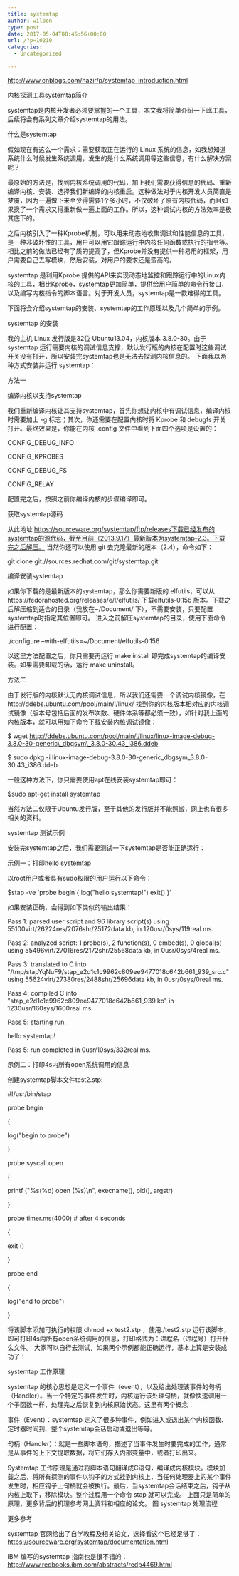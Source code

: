 ```yaml
---
title: systemtap
author: wiloon
type: post
date: 2017-05-04T08:46:56+00:00
url: /?p=10210
categories:
  - Uncategorized

---
```

http://www.cnblogs.com/hazir/p/systemtap_introduction.html

内核探测工具systemtap简介
  
systemtap是内核开发者必须要掌握的一个工具，本文我将简单介绍一下此工具，后续将会有系列文章介绍systemtap的用法。

什么是systemtap
  
假如现在有这么一个需求：需要获取正在运行的 Linux 系统的信息，如我想知道系统什么时候发生系统调用，发生的是什么系统调用等这些信息，有什么解决方案呢？

最原始的方法是，找到内核系统调用的代码，加上我们需要获得信息的代码、重新编译内核、安装、选择我们新编译的内核重启。这种做法对于内核开发人员简直是梦魇，因为一遍做下来至少得需要1个多小时，不仅破坏了原有内核代码，而且如果换了一个需求又得重新做一遍上面的工作。所以，这种调试内核的方法效率是极其底下的。
  
之后内核引入了一种Kprobe机制，可以用来动态地收集调试和性能信息的工具，是一种非破坏性的工具，用户可以用它跟踪运行中内核任何函数或执行的指令等。相比之前的做法已经有了质的提高了，但Kprobe并没有提供一种易用的框架，用户需要自己去写模块，然后安装，对用户的要求还是蛮高的。
  
systemtap 是利用Kprobe 提供的API来实现动态地监控和跟踪运行中的Linux内核的工具，相比Kprobe，systemtap更加简单，提供给用户简单的命令行接口，以及编写内核指令的脚本语言。对于开发人员，systemtap是一款难得的工具。
  
下面将会介绍systemtap的安装、systemtap的工作原理以及几个简单的示例。

systemtap 的安装
  
我的主机 Linux 发行版是32位 Ubuntu13.04，内核版本 3.8.0-30。由于 systemtap 运行需要内核的调试信息支撑，默认发行版的内核在配置时这些调试开关没有打开，所以安装完systemtap也是无法去探测内核信息的。 下面我以两种方式安装并运行 systemtap：

方法一

编译内核以支持systemtap
  
我们重新编译内核让其支持systemtap，首先你想让内核中有调试信息，编译内核时需要加上 -g 标志；其次，你还需要在配置内核时将 Kprobe 和 debugfs 开关打开。最终效果是，你能在内核 .config 文件中看到下面四个选项是设置的：

CONFIG\_DEBUG\_INFO
    
CONFIG_KPROBES
    
CONFIG\_DEBUG\_FS
    
CONFIG_RELAY
  
配置完之后，按照之前你编译内核的步骤编译即可。

获取systemtap源码
  
从此地址 https://sourceware.org/systemtap/ftp/releases下载已经发布的systemtap的源代码，截至目前（2013.9.17）最新版本为systemtap-2.3。下载完之后解压。 当然你还可以使用 git 去克隆最新的版本（2.4），命令如下：

git clone git://sources.redhat.com/git/systemtap.git
  
编译安装systemtap
  
如果你下载的是最新版本的systemtap，那么你需要新版的 elfutils，可以从https://fedorahosted.org/releases/e/l/elfutils/ 下载elfutils-0.156 版本。下载之后解压缩到适合的目录（我放在~/Document/ 下），不需要安装，只要配置systemtap时指定其位置即可。 进入之前解压systemtap的目录，使用下面命令进行配置：

./configure &#8211;with-elfutils=~/Document/elfutils-0.156
  
以这里方法配置之后，你只需要再运行 make install 即完成systemtap的编译安装。如果需要卸载的话，运行 make uninstall。

方法二

由于发行版的内核默认无内核调试信息，所以我们还需要一个调试内核镜像，在http://ddebs.ubuntu.com/pool/main/l/linux/ 找到你的内核版本相对应的内核调试镜像（版本号包括后面的发布次数、硬件体系等都必须一致），如针对我上面的内核版本，就可以用如下命令下载安装内核调试镜像：

$ wget http://ddebs.ubuntu.com/pool/main/l/linux/linux-image-debug-3.8.0-30-generic\_dbgsym\_3.8.0-30.43_i386.ddeb
  
$ sudo dpkg -i linux-image-debug-3.8.0-30-generic\_dbgsym\_3.8.0-30.43_i386.ddeb
  
一般这种方法下，你只需要使用apt在线安装systemtap即可：

$sudo apt-get install systemtap
  
当然方法二仅限于Ubuntu发行版，至于其他的发行版并不能照搬，网上也有很多相关的资料。

systemtap 测试示例
  
安装完systemtap之后，我们需要测试一下systemtap是否能正确运行：

示例一：打印hello systemtap

以root用户或者具有sudo权限的用户运行以下命令：

$stap -ve 'probe begin { log("hello systemtap!") exit() }'
  
如果安装正确，会得到如下类似的输出结果：

Pass 1: parsed user script and 96 library script(s) using 55100virt/26224res/2076shr/25172data kb, in 120usr/0sys/119real ms.
  
Pass 2: analyzed script: 1 probe(s), 2 function(s), 0 embed(s), 0 global(s) using 55496virt/27016res/2172shr/25568data kb, in 0usr/0sys/4real ms.
  
Pass 3: translated to C into "/tmp/stapYqNuF9/stap\_e2d1c1c9962c809ee9477018c642b661\_939_src.c" using 55624virt/27380res/2488shr/25696data kb, in 0usr/0sys/0real ms.
  
Pass 4: compiled C into "stap\_e2d1c1c9962c809ee9477018c642b661\_939.ko" in 1230usr/160sys/1600real ms.
  
Pass 5: starting run.
  
hello systemtap!
  
Pass 5: run completed in 0usr/10sys/332real ms.
  
示例二：打印4s内所有open系统调用的信息

创建systemtap脚本文件test2.stp:

#!/usr/bin/stap

probe begin
  
{
      
log("begin to probe")
  
}

probe syscall.open
  
{
      
printf ("%s(%d) open (%s)\n", execname(), pid(), argstr)
  
}

probe timer.ms(4000) # after 4 seconds
  
{
      
exit ()
  
}

probe end
  
{
      
log("end to probe")
  
}
  
将该脚本添加可执行的权限 chmod +x test2.stp ，使用./test2.stp 运行该脚本，即可打印4s内所有open系统调用的信息，打印格式为：进程名（进程号）打开什么文件。 大家可以自行去测试，如果两个示例都能正确运行，基本上算是安装成功了！

systemtap 工作原理
  
systemtap 的核心思想是定义一个事件（event），以及给出处理该事件的句柄（Handler）。当一个特定的事件发生时，内核运行该处理句柄，就像快速调用一个子函数一样，处理完之后恢复到内核原始状态。这里有两个概念：

事件（Event）：systemtap 定义了很多种事件，例如进入或退出某个内核函数、定时器时间到、整个systemtap会话启动或退出等等。
  
句柄（Handler）：就是一些脚本语句，描述了当事件发生时要完成的工作，通常是从事件的上下文提取数据，将它们存入内部变量中，或者打印出来。
  
Systemtap 工作原理是通过将脚本语句翻译成C语句，编译成内核模块。模块加载之后，将所有探测的事件以钩子的方式挂到内核上，当任何处理器上的某个事件发生时，相应钩子上句柄就会被执行。最后，当systemtap会话结束之后，钩子从内核上取下，移除模块。整个过程用一个命令 stap 就可以完成。 上面只是简单的原理，更多背后的机理参考网上资料和相应的论文。 图 systemtap 处理流程

更多参考
  
systemtap 官网给出了自学教程及相关论文，选择看这个已经足够了：https://sourceware.org/systemtap/documentation.html
  
IBM 编写的systemtap 指南也是很不错的： http://www.redbooks.ibm.com/abstracts/redp4469.html